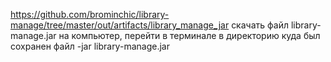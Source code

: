 https://github.com/brominchic/library-manage/tree/master/out/artifacts/library_manage_jar скачать файл library-manage.jar на компьютер, перейти в терминале в директорию куда был сохранен файл
-jar library-manage.jar
